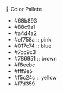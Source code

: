 
🎨 Color Pallete
- #68b893
- #88c9a1
- #a4d4a2
- #ef758a :: pink
- #017c74 :: blue
- #7cc9c3
- #786951 :: brown
- #f8eebc
- #fff9e5
- #f5c24c :: yellow
- #f7d359